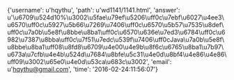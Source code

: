 {'username': u'hqythu', 'path': u'wd1141/1141.html', 'answer': u'\u6709\u524d10%\u3002\u5fae\u79ef\u5206\uff0c\u7ebf\u6027\u4ee3\u6570\uff0c\u5927\u5b66\u7269\u7406\uff0c\u6570\u5b57\u7535\u8def\uff0c\u7a0b\u5e8f\u8bbe\u8ba1\uff0c\u6570\u636e\u7ed3\u6784\uff0c\u6982\u7387\u8bba\uff0c\u7f51\u7edc\u539f\u7406\uff0cJava\u7a0b\u5e8f\u8bbe\u8ba1\uff08\u8fd8\u6709\u4e00\u4e9b\u8f6c\u6765\u8ba1\u7b97\u673a\u7cfb\u4e4b\u524d\u7684\u8bfe\u5c31\u4e0d\u8bf4\u4e86\u4e86\uff09\u3002\u65e0\u4e0d\u53ca\u683c\u3002', 'email': u'hqythu@gmail.com', 'time': '2016-02-24:11:56:07'}
